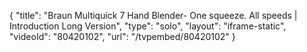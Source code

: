 {
    "title": "Braun Multiquick 7 Hand Blender- One squeeze.  All speeds | Introduction Long Version",
    "type": "solo",
    "layout": "iframe-static",
    "videoId": "80420102",
    "url": "\/tvpembed\/80420102"
}
